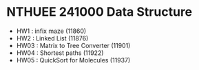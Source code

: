 # NTHUEE 241000 Data Structure

- HW1 : infix maze (11860)
- HW2 : Linked List (11876)
- HW03 : Matrix to Tree Converter (11901)
- HW04 : Shortest paths (11922)
- HW05 : QuickSort for Molecules (11937)
